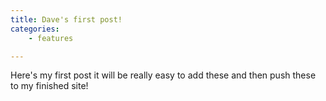 ```yaml
---
title: Dave's first post!
categories:
    - features

---
```

Here's my first post it will be really easy to add these and then push these to my finished site!

